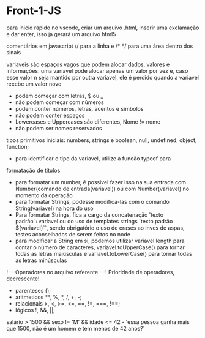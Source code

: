 # Front-1-JS

para inicio rapido no vscode, criar um arquivo .html, inserir uma exclamação e dar enter, isso ja gerará um arquivo html5

comentários em javascript // para a linha e /* */ para uma área dentro dos sinais

variaveis são espaços vagos que podem alocar dados, valores e informações. uma variavel pode alocar apenas um valor por vez e, caso esse valor n seja mantido por outra variavel, ele é perdido quando a variavel recebe um valor novo
- podem começar com letras, $ ou _
- não podem começar com números
- podem conter números, letras, acentos e simbolos
- não podem conter espaços
- Lowercases e Uppercases são diferentes, Nome != nome
- não podem ser nomes reservados

tipos primitivos iniciais: numbers, strings e boolean, null, undefined, object, function;
- para identificar o tipo da variavel, utilize a funcão typeof para

formatação de titulos

- para formatar um number, é possivel fazer isso na sua entrada com Number(comando de entrada(variavel)) ou com Number(variavel) no momento da operação
- para formatar Strings, podesse modifica-las com o comando String(variavel) na hora do uso
- Para formatar Strings, fica a cargo da concatenação 'texto padrão'+variavel ou do uso de templates strings `texto padrão ${variavel}``, sendo obrigatório o uso de crases ao inves de aspas, testes aconselhados de serem feitos no node
- para modificar a String em si, podemos utilizar variavel.length para contar o número de caracteres, variavel.toUpperCase() para tornar todas as letras maiúsculas e variavel.toLowerCase() para tornar todas as letras minúsculas

!---Operadores no arquivo referente---!
Prioridade de operadores, decrescente!
- parenteses ();
- aritmeticos **, %, *, /, +, -;
- relacionais >, <, >=, <=, ==, !=, ===, !==;
- lógicos !, &&, ||;

salário > 1500 && sexo != 'M' && idade <= 42 - 'essa pessoa ganha mais que 1500, não é um homem e tem menos de 42 anos?'